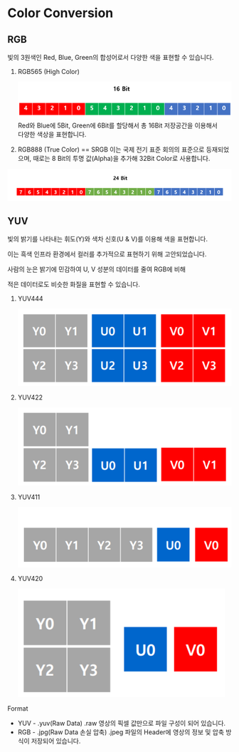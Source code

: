 # Color Conversion

## RGB

빛의 3원색인 Red, Blue, Green의 합성어로서 다양한 색을 표현할 수 있습니다.

1. RGB565 \(High Color\)

   ![](../.gitbook/assets/image%20%288%29.png)  
   Red와 Blue에 5Bit, Green에 6Bit를 할당해서 총 16Bit 저장공간을 이용해서  
   다양한 색상을 표현합니다.  

2. RGB888 \(True Color\) == SRGB 이는 국제 전기 표준 회의의 표준으로 등재되었으며, 때로는 8 Bit의 투명 값\(Alpha\)을 추가해 32Bit Color로 사용합니다.

![](../.gitbook/assets/image%20%283%29.png)

## YUV

빛의 밝기를 나타내는 휘도\(Y\)와 색차 신호\(U & V\)를 이용해 색을 표현합니다.

이는 흑색 인프라 환경에서 컬러를 추가적으로 표현하기 위해 고안되었습니다.

사람의 눈은 밝기에 민감하여 U, V 성분의 데이터를 줄여 RGB에 비해 

적은 데이터로도 비슷한 화질을 표현할 수 있습니다.

1. YUV444

   ![](../.gitbook/assets/image%20%2811%29.png)

2. YUV422  


   ![](../.gitbook/assets/image%20%281%29.png)

3. YUV411  


   ![](../.gitbook/assets/image%20%2822%29.png)

4. YUV420  


   ![](../.gitbook/assets/image%20%2825%29.png)

Format

* YUV - .yuv\(Raw Data\) .raw 영상의 픽셀 값만으로 파일 구성이 되어 있습니다.
* RGB - .jpg\(Raw Data 손실 압축\) .jpeg 파일의 Header에 영상의 정보 및 압축 방식이 저장되어 있습니다. 



